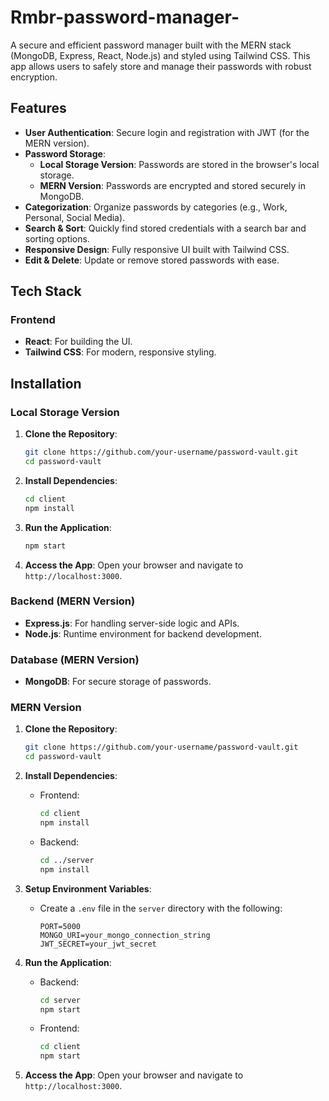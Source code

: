 # Rmbr-password-manager-
A secure and efficient password manager built with the MERN stack (MongoDB, Express, React, Node.js) and styled using Tailwind CSS. This app allows users to safely store and manage their passwords with robust encryption.


## Features

- **User Authentication**: Secure login and registration with JWT (for the MERN version).
- **Password Storage**:
  - **Local Storage Version**: Passwords are stored in the browser's local storage.
  - **MERN Version**: Passwords are encrypted and stored securely in MongoDB.
- **Categorization**: Organize passwords by categories (e.g., Work, Personal, Social Media).
- **Search & Sort**: Quickly find stored credentials with a search bar and sorting options.
- **Responsive Design**: Fully responsive UI built with Tailwind CSS.
- **Edit & Delete**: Update or remove stored passwords with ease.
  

## Tech Stack

### Frontend
- **React**: For building the UI.
- **Tailwind CSS**: For modern, responsive styling.


## Installation

### Local Storage Version

1. **Clone the Repository**:
   ```bash
   git clone https://github.com/your-username/password-vault.git
   cd password-vault
   ```
2. **Install Dependencies**:
   ```bash
   cd client
   npm install
   ```
3. **Run the Application**:
   ```bash
   npm start
   ```
4. **Access the App**:
   Open your browser and navigate to `http://localhost:3000`.
### Backend (MERN Version)
- **Express.js**: For handling server-side logic and APIs.
- **Node.js**: Runtime environment for backend development.

### Database (MERN Version)
- **MongoDB**: For secure storage of passwords.

### MERN Version

1. **Clone the Repository**:
   ```bash
   git clone https://github.com/your-username/password-vault.git
   cd password-vault
   ```

2. **Install Dependencies**:
   - Frontend:
     ```bash
     cd client
     npm install
     ```
   - Backend:
     ```bash
     cd ../server
     npm install
     ```

3. **Setup Environment Variables**:
   - Create a `.env` file in the `server` directory with the following:
     ```env
     PORT=5000
     MONGO_URI=your_mongo_connection_string
     JWT_SECRET=your_jwt_secret
     ```

4. **Run the Application**:
   - Backend:
     ```bash
     cd server
     npm start
     ```
   - Frontend:
     ```bash
     cd client
     npm start
     ```

5. **Access the App**:
   Open your browser and navigate to `http://localhost:3000`.
